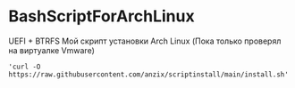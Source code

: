 # BashScriptForArchLinux
UEFI + BTRFS
Мой скрипт установки Arch Linux (Пока только проверял на виртуалке Vmware)

````
'curl -O https://raw.githubusercontent.com/anzix/scriptinstall/main/install.sh'
````

